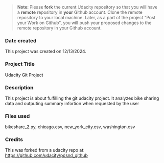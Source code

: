 >**Note**: Please **fork** the current Udacity repository so that you will have a **remote** repository in **your** Github account. Clone the remote repository to your local machine. Later, as a part of the project "Post your Work on Github", you will push your proposed changes to the remote repository in your Github account.

### Date created
This project was created on 12/13/2024.

### Project Title
Udacity Git Project

### Description
This project is about fulfilling the git udacity project. It analyzes bike sharing data and outputing summary infortion when requested by the user

### Files used
bikeshare_2.py, chicago.csv, new_york_city.csv, washington.csv

### Credits
This was forked from a udacity repo at: https://github.com/udacity/pdsnd_github
